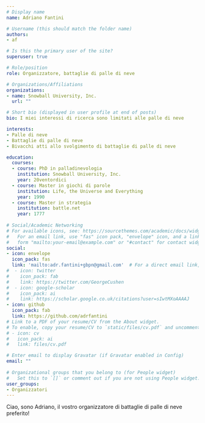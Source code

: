```yaml
---
# Display name
name: Adriano Fantini

# Username (this should match the folder name)
authors:
- af

# Is this the primary user of the site?
superuser: true

# Role/position
role: Organizzatore, battaglie di palle di neve

# Organizations/Affiliations
organizations:
- name: Snowball University, Inc.
  url: ""

# Short bio (displayed in user profile at end of posts)
bio: I miei interessi di ricerca sono limitati alle palle di neve

interests:
- Palle di neve
- Battaglie di palle di neve
- Bivacchi atti allo svolgimento di battaglie di palle di neve

education:
  courses:
  - course: PhD in palladinevologia
    institution: Snowball University, Inc.
    year: 20ventordici
  - course: Master in giochi di parole
    institution: Life, the Universe and Everything
    year: 1990
  - course: Master in strategia
    institution: battle.net
    year: 1777
  
# Social/Academic Networking
# For available icons, see: https://sourcethemes.com/academic/docs/widgets/#icons
#   For an email link, use "fas" icon pack, "envelope" icon, and a link in the
#   form "mailto:your-email@example.com" or "#contact" for contact widget.
social:
- icon: envelope
  icon_pack: fas
  link: 'mailto:adr.fantini+gbpn@gmail.com'  # For a direct email link, use "mailto:test@example.org".
#  - icon: twitter
#    icon_pack: fab
#    link: https://twitter.com/GeorgeCushen
#  - icon: google-scholar
#    icon_pack: ai
#    link: https://scholar.google.co.uk/citations?user=sIwtMXoAAAAJ
- icon: github
  icon_pack: fab
  link: https://github.com/adrfantini
# Link to a PDF of your resume/CV from the About widget.
# To enable, copy your resume/CV to `static/files/cv.pdf` and uncomment the lines below.  
# - icon: cv
#   icon_pack: ai
#   link: files/cv.pdf

# Enter email to display Gravatar (if Gravatar enabled in Config)
email: ""
  
# Organizational groups that you belong to (for People widget)
#   Set this to `[]` or comment out if you are not using People widget.  
user_groups:
- Organizzatori
---
```


Ciao, sono Adriano, il vostro organizzatore di battaglie di palle di neve preferito!
